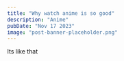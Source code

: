 ```yaml
---
title: "Why watch anime is so good"
description: "Anime"
pubDate: "Nov 17 2023"
image: "post-banner-placeholder.png"
---
```


Its like that